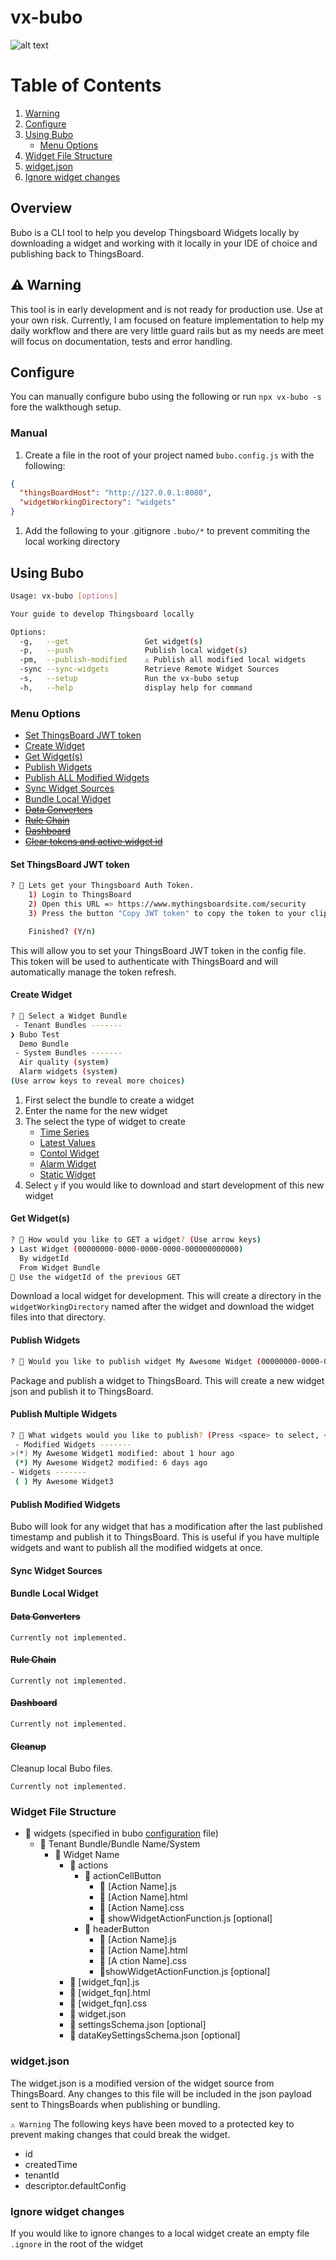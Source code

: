 # vx-bubo

![alt text](https://media.tenor.com/rhPTpks6lOoAAAAd/bubo-clockwork.gif)

# Table of Contents

1. [Warning](#warning)
1. [Configure](#configure)
1. [Using Bubo](#using-bubo)
   - [Menu Options](#menu-options)
1. [Widget File Structure](#widget-file-structure)
1. [widget.json](#widget.json)
1. [Ignore widget changes](#ignore-widget-changes)

## Overview

Bubo is a CLI tool to help you develop Thingsboard Widgets locally by downloading a widget and working with it locally in your IDE of choice and publishing back to ThingsBoard.

## ⚠️ Warning

This tool is in early development and is not ready for production use. Use at your own risk. Currently, I am focused on feature implementation to help my daily workflow and there are very little guard rails but as my needs are meet will focus on documentation, tests and error handling.

## Configure

You can manually configure bubo using the following or run `npx vx-bubo -s` fore the walkthough setup.

### Manual

1. Create a file in the root of your project named `bubo.config.js` with the following:

```json
{
  "thingsBoardHost": "http://127.0.0.1:8080",
  "widgetWorkingDirectory": "widgets"
}
```

1. Add the following to your .gitignore `.bubo/*` to prevent commiting the local working directory

## Using Bubo

```bash
Usage: vx-bubo [options]

Your guide to develop Thingsboard locally

Options:
  -g,   --get                 Get widget(s)
  -p,   --push                Publish local widget(s)
  -pm,  --publish-modified    ⚠️ Publish all modified local widgets
  -sync --sync-widgets        Retrieve Remote Widget Sources
  -s,   --setup               Run the vx-bubo setup
  -h,   --help                display help for command
```

### Menu Options

- [Set ThingsBoard JWT token](#set-thingsboard-jwt-token)
- [Create Widget](#create-widget)
- [Get Widget(s)](#get-widgets)
- [Publish Widgets](#publish-widgets)
- [Publish ALL Modified Widgets](#publish-modified-widgets)
- [Sync Widget Sources](#sync-widget-sources)
- [Bundle Local Widget](#bundle-local-widget)
- ~~[Data Converters](#data-converters)~~
- ~~[Rule Chain](#rule-chain)~~
- ~~[Dashboard](#dashboard)~~
- ~~[Clear tokens and active widget id](#cleanup)~~

#### Set ThingsBoard JWT token

```bash
? 🦉 Lets get your Thingsboard Auth Token.
    1) Login to ThingsBoard
    2) Open this URL => https://www.mythingsboardsite.com/security
    3) Press the button "Copy JWT token" to copy the token to your clipboard

    Finished? (Y/n)
```

This will allow you to set your ThingsBoard JWT token in the config file. This token will be used to authenticate with ThingsBoard and will automatically manage the token refresh.

#### Create Widget

```bash
? 🦉 Select a Widget Bundle
 - Tenant Bundles -------
❯ Bubo Test
  Demo Bundle
 - System Bundles -------
  Air quality (system)
  Alarm widgets (system)
(Use arrow keys to reveal more choices)
```

1. First select the bundle to create a widget
1. Enter the name for the new widget
1. The select the type of widget to create
   - [Time Series](https://thingsboard.io/docs/user-guide/ui/widget-library/#time-series)
   - [Latest Values](https://thingsboard.io/docs/user-guide/ui/widget-library/#latest-values)
   - [Contol Widget](https://thingsboard.io/docs/user-guide/ui/widget-library/#control-widget)
   - [Alarm Widget](https://thingsboard.io/docs/user-guide/ui/widget-library/#alarm-widget)
   - [Static Widget](https://thingsboard.io/docs/user-guide/ui/widget-library/#static)
1. Select `y` if you would like to download and start development of this new widget

#### Get Widget(s)

```bash
? 🦉 How would you like to GET a widget? (Use arrow keys)
❯ Last Widget (00000000-0000-0000-0000-000000000000)
  By widgetId
  From Widget Bundle
💾 Use the widgetId of the previous GET
```

Download a local widget for development. This will create a directory in the `widgetWorkingDirectory` named after the widget and download the widget files into that directory.

#### Publish Widgets

```bash
? 🦉 Would you like to publish widget My Awesome Widget (00000000-0000-0000-0000-000000000000) ? (Y/n)
```

Package and publish a widget to ThingsBoard. This will create a new widget json and publish it to ThingsBoard.

#### Publish Multiple Widgets

```bash
? 🦉 What widgets would you like to publish? (Press <space> to select, <a> to toggle all, <i> to invert selection, and <enter> to proceed)
 - Modified Widgets -------
>(*) My Awesome Widget1 modified: about 1 hour ago
 (*) My Awesome Widget2 modified: 6 days ago
- Widgets -------
 ( ) My Awesome Widget3

```

#### Publish Modified Widgets

Bubo will look for any widget that has a modification after the last published timestamp and publish it to ThingsBoard. This is useful if you have multiple widgets and want to publish all the modified widgets at once.

#### Sync Widget Sources

#### Bundle Local Widget

#### ~~Data Converters~~

`Currently not implemented.`

#### ~~Rule Chain~~

`Currently not implemented.`

#### ~~Dashboard~~

`Currently not implemented.`

#### ~~Cleanup~~

Cleanup local Bubo files.

`Currently not implemented.`

### Widget File Structure

- 📁 widgets (specified in bubo [configuration](#configure) file)
  - 📁 Tenant Bundle/Bundle Name/System
    - 📁 Widget Name
      - 📁 actions
        - 📁 actionCellButton
          - 📄 [Action Name].js
          - 📄 [Action Name].html
          - 📄 [Action Name].css
          - 📄 showWidgetActionFunction.js [optional]
        - 📁 headerButton
          - 📄 [Action Name].js
          - 📄 [Action Name].html
          - 📄 [A ction Name].css
          - 📄showWidgetActionFunction.js [optional]
      - 📄 [widget_fqn].js
      - 📄 [widget_fqn].html
      - 📄 [widget_fqn].css
      - 📄 widget.json
      - 📄 settingsSchema.json [optional]
      - 📄 dataKeySettingsSchema.json [optional]

### widget.json

The widget.json is a modified version of the widget source from ThingsBoard. Any changes to this file will be included in the json payload sent to ThingsBoards when publishing or bundling.

`⚠️ Warning`
The following keys have been moved to a protected key to prevent making changes that could break the widget.

- id
- createdTime
- tenantId
- descriptor.defaultConfig

### Ignore widget changes

If you would like to ignore changes to a local widget create an empty file `.ignore` in the root of the widget
